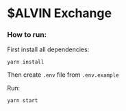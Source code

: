 # $ALVIN Exchange

### How to run:
First install all dependencies:
```
yarn install
```
Then create `.env` file from `.env.example`

Run:
```
yarn start
```